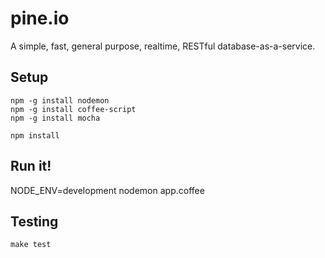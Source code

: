 pine.io
=======

A simple, fast, general purpose, realtime, RESTful database-as-a-service.

Setup
-----

	npm -g install nodemon
	npm -g install coffee-script
	npm -g install mocha

	npm install

Run it!
-------

NODE_ENV=development nodemon app.coffee


Testing
-------

	make test
